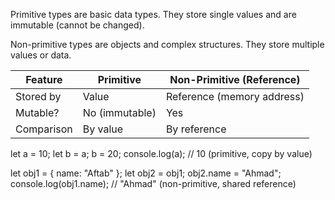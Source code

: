 Primitive types are basic data types. They store single values and are immutable (cannot be changed).

Non-primitive types are objects and complex structures. They store multiple values or data.


| Feature    | Primitive      | Non-Primitive (Reference)  |
| ---------- | -------------- | -------------------------- |
| Stored by  | Value          | Reference (memory address) |
| Mutable?   | No (immutable) | Yes                        |
| Comparison | By value       | By reference               |




let a = 10;
let b = a;
b = 20;
console.log(a); // 10 (primitive, copy by value)

let obj1 = { name: "Aftab" };
let obj2 = obj1;
obj2.name = "Ahmad";
console.log(obj1.name); // "Ahmad" (non-primitive, shared reference)
